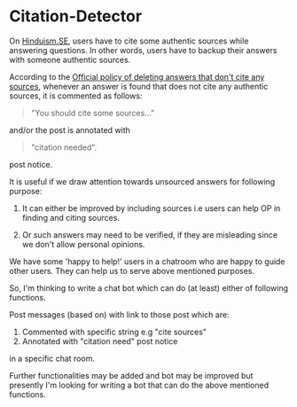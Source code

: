 # Citation-Detector

On [Hinduism.SE](https://hinduism.stackexchange.com/), users have to cite some authentic sources while answering questions. In other words, users have to backup their answers with someone authentic sources. 

According to the [Official policy of deleting answers that don't cite any sources](http://hinduism.meta.stackexchange.com/q/803/277), whenever an answer is found that does not cite any authentic sources, it is commented as follows:

> "You should cite some sources..." 

and/or the post is annotated with

> "citation needed". 

post notice.

It is useful if we draw attention towards unsourced answers for following purpose: 

 1. It can either be improved by including sources i.e users can help OP in finding and citing sources. 

 2. Or such answers may need to be verified, if they are misleading since we don't allow personal opinions. 

We have some 'happy to help!' users in a chatroom who are happy to guide other users. They can help us to serve above mentioned purposes. 

So, I'm thinking to write a chat bot which can do (at least) either of following functions. 

Post messages (based on) with link to those post which are: 

 1. Commented with specific string e.g "cite sources" 
 2. Annotated with "citation need" post notice 

in a specific chat room. 

Further functionalities may be added and bot may be improved but presently I'm looking for writing a bot that can do the above mentioned functions. 
